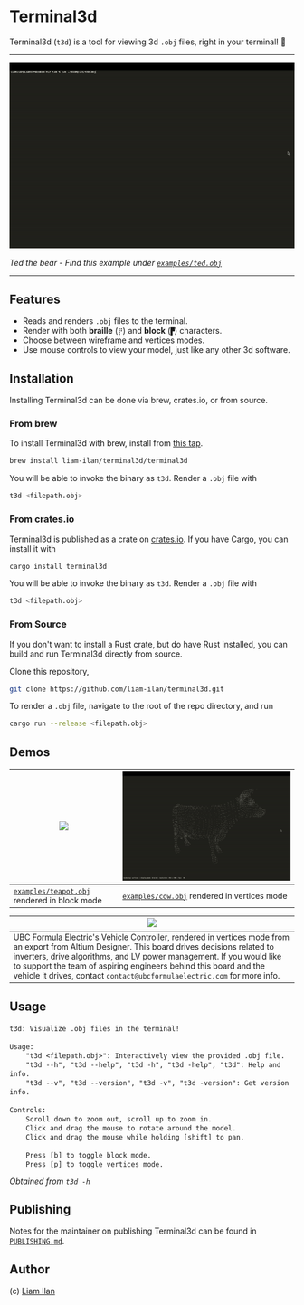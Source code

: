 # Terminal3d
Terminal3d (`t3d`) is a tool for viewing 3d `.obj` files, right in your terminal! 🦀

---

![](./media/readme/demo-ted.gif)

*Ted the bear - Find this example under [`examples/ted.obj`](./examples/ted.obj)*

---

## Features
- Reads and renders `.obj` files to the terminal.
- Render with both **braille** (`⡟`) and **block** (`▛`) characters.
- Choose between wireframe and vertices modes.
- Use mouse controls to view your model, just like any other 3d software.

## Installation
Installing Terminal3d can be done via brew, crates.io, or from source.

### From brew
To install Terminal3d with brew, install from [this tap](https://github.com/liam-ilan/homebrew-terminal3d).
```sh
brew install liam-ilan/terminal3d/terminal3d
``` 

You will be able to invoke the binary as `t3d`. Render a `.obj` file with
```sh
t3d <filepath.obj>
```

### From crates.io
Terminal3d is published as a crate on [crates.io](https://crates.io/crates/terminal3d). If you have Cargo, you can install it with
```sh
cargo install terminal3d
```

You will be able to invoke the binary as `t3d`. Render a `.obj` file with
```sh
t3d <filepath.obj>
```

### From Source
If you don't want to install a Rust crate, but do have Rust installed, you can build and run Terminal3d directly from source.

Clone this repository,
```sh
git clone https://github.com/liam-ilan/terminal3d.git
```

To render a `.obj` file, navigate to the root of the repo directory, and run
```sh
cargo run --release <filepath.obj>
```

## Demos
| ![](./media/readme/demo-teapot-block-mode.gif)                        | ![](./media/readme/demo-cow-vertices-mode.gif)                     |
|-----------------------------------------------------------------------|--------------------------------------------------------------------|
| [`examples/teapot.obj`](./examples/teapot.obj) rendered in block mode | [`examples/cow.obj`](./examples/cow.obj) rendered in vertices mode |

| ![](./media/readme/demo-vc.gif)                        |
|-----------------------------------------------------------------------|
| [UBC Formula Electric](https://www.ubcformulaelectric.com/)'s Vehicle Controller, rendered in vertices mode from an export from Altium Designer. This board drives decisions related to inverters, drive algorithms, and LV power management. If you would like to support the team of aspiring engineers behind this board and the vehicle it drives, contact `contact@ubcformulaelectric.com` for more info. |

## Usage
```
t3d: Visualize .obj files in the terminal!

Usage:
    "t3d <filepath.obj>": Interactively view the provided .obj file.
    "t3d --h", "t3d --help", "t3d -h", "t3d -help", "t3d": Help and info.
    "t3d --v", "t3d --version", "t3d -v", "t3d -version": Get version info.

Controls:
    Scroll down to zoom out, scroll up to zoom in.
    Click and drag the mouse to rotate around the model.
    Click and drag the mouse while holding [shift] to pan.

    Press [b] to toggle block mode. 
    Press [p] to toggle vertices mode. 
```
*Obtained from `t3d -h`*

## Publishing
Notes for the maintainer on publishing Terminal3d can be found in [`PUBLISHING.md`](PUBLISHING.md).

## Author
(c) [Liam Ilan](https://www.liamilan.com/)
